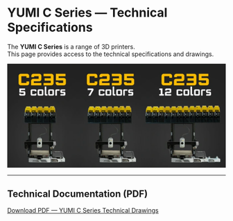 # YUMI C Series — Technical Specifications

The **YUMI C Series** is a range of 3D printers.  
This page provides access to the technical specifications and drawings.  

<img src="../../img/YumiCSeries/YumiCSeries030.png" width="600" alt="LightBurn Interface">

---

## Technical Documentation (PDF)

[Download PDF — YUMI C Series Technical Drawings](Yumi_C_Series/pdf/YUMI_C_SERIES_TECHNICAL_DRAW.pdf)
